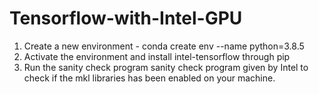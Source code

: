 # Tensorflow-with-Intel-GPU


1. Create a new environment - conda create env --name <envname> python=3.8.5
2. Activate the environment and install intel-tensorflow through pip
3. Run the sanity check program sanity check program given by Intel to check if the mkl libraries has been enabled on your machine.
